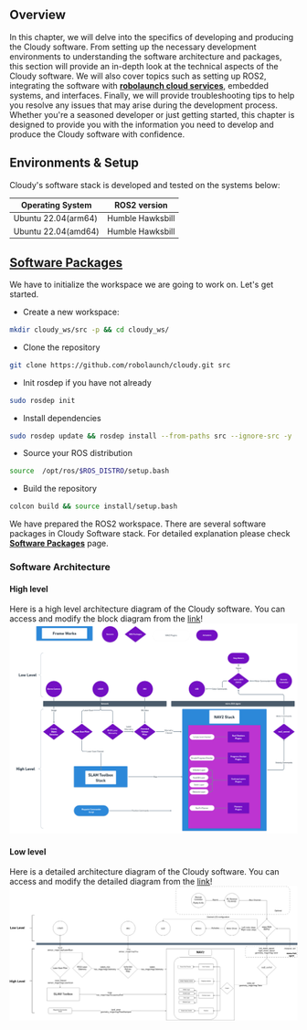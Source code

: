 ## Overview

In this chapter, we will delve into the specifics of developing and producing the Cloudy software. From setting up the necessary development environments to understanding the software architecture and packages, this section will provide an in-depth look at the technical aspects of the Cloudy software. We will also cover topics such as setting up ROS2, integrating the software with [**robolaunch cloud services**](https://www.robolaunch.cloud), embedded systems, and interfaces. Finally, we will provide troubleshooting tips to help you resolve any issues that may arise during the development process. Whether you're a seasoned developer or just getting started, this chapter is designed to provide you with the information you need to develop and produce the Cloudy software with confidence.

## Environments & Setup

Cloudy's software stack is developed and tested on the systems below:

| Operating System    | ROS2 version |
|---------------------|--------------|
| Ubuntu 22.04(arm64) | Humble Hawksbill|
| Ubuntu 22.04(amd64) | Humble Hawksbill|

## [Software Packages](/SoftwareDesign/Development%26Production/SoftwarePackages/)

We have to initialize the workspace we are going to work on. Let's get started.

- Create a new workspace:

```bash
mkdir cloudy_ws/src -p && cd cloudy_ws/
```
- Clone the repository

```bash
git clone https://github.com/robolaunch/cloudy.git src
```

- Init rosdep if you have not already

```bash
sudo rosdep init
```

- Install dependencies

```bash
sudo rosdep update && rosdep install --from-paths src --ignore-src -y
```

- Source your ROS distribution

```bash
source  /opt/ros/$ROS_DISTRO/setup.bash
```

- Build the repository

```bash
colcon build && source install/setup.bash
```

We have prepared the ROS2 workspace. There are several software packages in Cloudy Software stack. 
For detailed explanation please check [**Software Packages**](/SoftwareDesign/Development%26Production/SoftwarePackages/) page.




### Software Architecture

#### High level
Here is a high level architecture diagram of the Cloudy software. You can access and modify the block diagram from the [link](https://whimsical.com/LxtNBwNDTjNXYP3EHM6uqS)! 
<img style="background-color:white!important" src="../../images/software_block_diagram.png" alt="detailedsoftwareblockdiagram">

#### Low level
Here is a detailed architecture diagram of the Cloudy software. You can access and modify the detailed diagram from the [link](https://raw.githubusercontent.com/robolaunch/cloudy/main/docs/DetailedSoftwareDiagram.drawio)! 
<img style="background-color:white!important" src="../../images/DetailedSoftwareDiagram.drawio.png" alt="detailedsoftwareblockdiagram">

